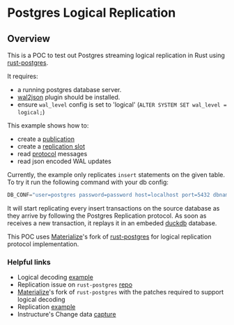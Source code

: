 # Postgres Logical Replication

## Overview

This is a POC to test out Postgres streaming logical replication in Rust using [rust-postgres](https://github.com/sfackler/rust-postgres).

It requires:

- a running postgres database server.
- [wal2json](https://github.com/eulerto/wal2json) plugin should be installed.
- ensure `wal_level` config is set to 'logical' (`ALTER SYSTEM SET wal_level = logical;`)

This example shows how to:

- create a [publication](https://www.postgresql.org/docs/current/logical-replication-publication.html#LOGICAL-REPLICATION-PUBLICATION)
- create a [replication slot](https://www.postgresql.org/docs/current/logical-replication-subscription.html#LOGICAL-REPLICATION-SUBSCRIPTION-SLOT)
- read [protocol](https://www.postgresql.org/docs/current/protocol-replication.html) messages
- read json encoded WAL updates

Currently, the example only replicates `insert` statements on the given table. To try it run the following command with your db config:

```rust
DB_CONF="user=postgres password=password host=localhost port=5432 dbname=postgres" TABLE_NAME=<your-table-name> cargo run
```

It will start replicating every insert transactions on the source database as they arrive by following the Postgres Replication protocol. As soon as receives a new transaction, it replays it in an embeded [duckdb](https://duckdb.org/) database.

This POC uses [Materialize](https://materialize.com/)'s fork of [rust-postgres](https://github.com/MaterializeInc/rust-postgres) for logical replication protocol implementation.

### Helpful links

- Logical decoding [example](https://github.com/seddonm1/logicaldecoding)
- Replication issue on `rust-postgres` [repo](https://github.com/sfackler/rust-postgres/issues/116)
- [Materialize](https://github.com/MaterializeInc/rust-postgres)'s fork of `rust-postgres` with the patches required to support logical decoding
- Replication [example](https://github.com/debate-map/app/blob/afc6467b6c6c961f7bcc7b7f901f0ff5cd79d440/Packages/app-server-rs/src/pgclient.rs)
- Instructure's Change data [capture](https://github.com/instructure/jsoncdc)